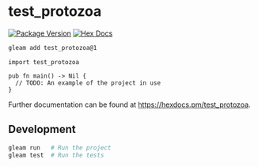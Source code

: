 # test_protozoa

[![Package Version](https://img.shields.io/hexpm/v/test_protozoa)](https://hex.pm/packages/test_protozoa)
[![Hex Docs](https://img.shields.io/badge/hex-docs-ffaff3)](https://hexdocs.pm/test_protozoa/)

```sh
gleam add test_protozoa@1
```
```gleam
import test_protozoa

pub fn main() -> Nil {
  // TODO: An example of the project in use
}
```

Further documentation can be found at <https://hexdocs.pm/test_protozoa>.

## Development

```sh
gleam run   # Run the project
gleam test  # Run the tests
```
